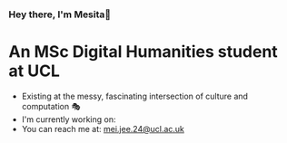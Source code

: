 ### Hey there, I'm Mesita🌻 
# An MSc Digital Humanities student at UCL
* Existing at the messy, fascinating intersection of culture and computation 🎭
* I'm currently working on:
* You can reach me at: mei.jee.24@ucl.ac.uk
